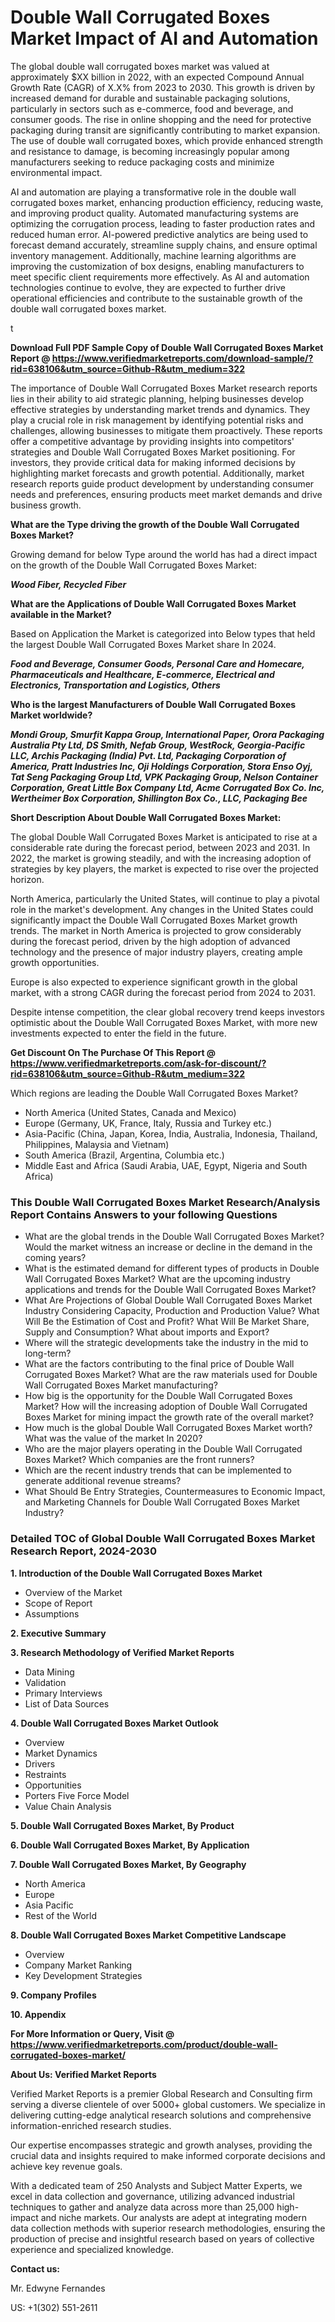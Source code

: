 <meta name="title" content="Global Double Wall Corrugated Boxes Market Impact of AI and Automation"><meta name="description" content="The global double wall corrugated boxes market was valued at approximately $XX billion in 2022, with an expected Compound Annual Growth Rate (CAGR) of X.X% from 2023 t"><meta name="title" content="Double Wall Corrugated Boxes Market Size, Share, Scope, Trends, Growth, Opportunities, Analysis, Forecast"><h1>Double Wall Corrugated Boxes Market Impact of AI and Automation</h1><p>The global double wall corrugated boxes market was valued at approximately $XX billion in 2022, with an expected Compound Annual Growth Rate (CAGR) of X.X% from 2023 to 2030. This growth is driven by increased demand for durable and sustainable packaging solutions, particularly in sectors such as e-commerce, food and beverage, and consumer goods. The rise in online shopping and the need for protective packaging during transit are significantly contributing to market expansion. The use of double wall corrugated boxes, which provide enhanced strength and resistance to damage, is becoming increasingly popular among manufacturers seeking to reduce packaging costs and minimize environmental impact.</p><p>AI and automation are playing a transformative role in the double wall corrugated boxes market, enhancing production efficiency, reducing waste, and improving product quality. Automated manufacturing systems are optimizing the corrugation process, leading to faster production rates and reduced human error. AI-powered predictive analytics are being used to forecast demand accurately, streamline supply chains, and ensure optimal inventory management. Additionally, machine learning algorithms are improving the customization of box designs, enabling manufacturers to meet specific client requirements more effectively. As AI and automation technologies continue to evolve, they are expected to further drive operational efficiencies and contribute to the sustainable growth of the double wall corrugated boxes market.</p>t</p><p id="" class=""><strong>Download Full PDF Sample Copy of Double Wall Corrugated Boxes Market Report @ <a href="https://www.verifiedmarketreports.com/download-sample/?rid=638106&utm_source=Github-R&utm_medium=322" target="_blank">https://www.verifiedmarketreports.com/download-sample/?rid=638106&utm_source=Github-R&utm_medium=322</a></strong></p><p>The importance of&nbsp;Double Wall Corrugated Boxes Market research reports lies in their ability to aid strategic planning, helping businesses develop effective strategies by understanding market trends and dynamics. They play a crucial role in risk management by identifying potential risks and challenges, allowing businesses to mitigate them proactively. These reports offer a competitive advantage by providing insights into competitors' strategies and Double Wall Corrugated Boxes Market positioning. For investors, they provide critical data for making informed decisions by highlighting market forecasts and growth potential. Additionally, market research reports guide product development by understanding consumer needs and preferences, ensuring products meet market demands and drive business growth.</p><p><strong>What are the&nbsp;Type driving the growth of the Double Wall Corrugated Boxes Market?</strong></p><p id="" class="">Growing demand for below Type around the world has had a direct impact on the growth of the Double Wall Corrugated Boxes Market:</p><em><strong>Wood Fiber, Recycled Fiber</strong></em></p><strong>What are the&nbsp;Applications&nbsp;of Double Wall Corrugated Boxes Market available in the Market?</strong></p><p id="" class="">Based on Application the Market is categorized into Below types that held the largest Double Wall Corrugated Boxes Market share In 2024.</p><em><strong>Food and Beverage, Consumer Goods, Personal Care and Homecare, Pharmaceuticals and Healthcare, E-commerce, Electrical and Electronics, Transportation and Logistics, Others</strong></em></p><strong>Who is the largest Manufacturers of Double Wall Corrugated Boxes Market worldwide?</strong></p><p><em><strong>Mondi Group, Smurfit Kappa Group, International Paper, Orora Packaging Australia Pty Ltd, DS Smith, Nefab Group, WestRock, Georgia-Pacific LLC, Archis Packaging (India) Pvt. Ltd, Packaging Corporation of America, Pratt Industries Inc, Oji Holdings Corporation, Stora Enso Oyj, Tat Seng Packaging Group Ltd, VPK Packaging Group, Nelson Container Corporation, Great Little Box Company Ltd, Acme Corrugated Box Co. Inc, Wertheimer Box Corporation, Shillington Box Co., LLC, Packaging Bee</strong></em></p><p id="" class=""><strong>Short Description About Double Wall Corrugated Boxes Market:</strong></p><p>The global Double Wall Corrugated Boxes Market is anticipated to rise at a considerable rate during the forecast period, between 2023 and 2031. In 2022, the market is growing steadily, and with the increasing adoption of strategies by key players, the market is expected to rise over the projected horizon.</p><p>North America, particularly the United States, will continue to play a pivotal role in the market's development. Any changes in the United States could significantly impact the Double Wall Corrugated Boxes Market growth trends. The market in North America is projected to grow considerably during the forecast period, driven by the high adoption of advanced technology and the presence of major industry players, creating ample growth opportunities.</p><p>Europe is also expected to experience significant growth in the global market, with a strong CAGR during the forecast period from 2024 to 2031.</p><p>Despite intense competition, the clear global recovery trend keeps investors optimistic about the Double Wall Corrugated Boxes Market, with more new investments expected to enter the field in the future.</p><p id="" class=""><strong>Get Discount On The Purchase Of This Report @ <a href="https://www.verifiedmarketreports.com/ask-for-discount/?rid=638106&utm_source=Github-R&utm_medium=322" target="_blank">https://www.verifiedmarketreports.com/ask-for-discount/?rid=638106&utm_source=Github-R&utm_medium=322</a></strong></p>Which regions are leading the Double Wall Corrugated Boxes Market?</p><ul><li>North America (United States, Canada and Mexico)</li><li>Europe (Germany, UK, France, Italy, Russia and Turkey etc.)</li><li>Asia-Pacific (China, Japan, Korea, India, Australia, Indonesia, Thailand, Philippines, Malaysia and Vietnam)</li><li>South America (Brazil, Argentina, Columbia etc.)</li><li>Middle East and Africa (Saudi Arabia, UAE, Egypt, Nigeria and South Africa)</li></ul><h3 id="" class="">This Double Wall Corrugated Boxes Market Research/Analysis Report Contains Answers to your following Questions</h3><ul><li>What are the global trends in the Double Wall Corrugated Boxes Market? Would the market witness an increase or decline in the demand in the coming years?</li><li>What is the estimated demand for different types of products in Double Wall Corrugated Boxes Market? What are the upcoming industry applications and trends for the Double Wall Corrugated Boxes Market?</li><li>What Are Projections of Global Double Wall Corrugated Boxes Market Industry Considering Capacity, Production and Production Value? What Will Be the Estimation of Cost and Profit? What Will Be Market Share, Supply and Consumption? What about imports and Export?</li><li>Where will the strategic developments take the industry in the mid to long-term?</li><li>What are the factors contributing to the final price of Double Wall Corrugated Boxes Market? What are the raw materials used for Double Wall Corrugated Boxes Market manufacturing?</li><li>How big is the opportunity for the Double Wall Corrugated Boxes Market? How will the increasing adoption of Double Wall Corrugated Boxes Market for mining impact the growth rate of the overall market?</li><li>How much is the global Double Wall Corrugated Boxes Market worth? What was the value of the market In 2020?</li><li>Who are the major players operating in the Double Wall Corrugated Boxes Market? Which companies are the front runners?</li><li>Which are the recent industry trends that can be implemented to generate additional revenue streams?</li><li>What Should Be Entry Strategies, Countermeasures to Economic Impact, and Marketing Channels for Double Wall Corrugated Boxes Market Industry?</li></ul><h3 id="" class="">Detailed TOC of Global Double Wall Corrugated Boxes Market Research Report, 2024-2030</h3><p id="" class=""><strong>1. Introduction of the Double Wall Corrugated Boxes Market</strong></p><ul><li>Overview of the Market</li><li>Scope of Report</li><li>Assumptions</li></ul><p id="" class=""><strong>2. Executive Summary</strong></p><p id="" class=""><strong>3. Research Methodology of Verified Market Reports</strong></p><ul><li>Data Mining</li><li>Validation</li><li>Primary Interviews</li><li>List of Data Sources</li></ul><p id="" class=""><strong>4. Double Wall Corrugated Boxes Market Outlook</strong></p><ul><li>Overview</li><li>Market Dynamics</li><li>Drivers</li><li>Restraints</li><li>Opportunities</li><li>Porters Five Force Model</li><li>Value Chain Analysis</li></ul><p id="" class=""><strong>5. Double Wall Corrugated Boxes Market, By Product</strong></p><p id="" class=""><strong>6. Double Wall Corrugated Boxes Market, By Application</strong></p><p id="" class=""><strong>7. Double Wall Corrugated Boxes Market, By Geography</strong></p><ul><li>North America</li><li>Europe</li><li>Asia Pacific</li><li>Rest of the World</li></ul><p id="" class=""><strong>8. Double Wall Corrugated Boxes Market Competitive Landscape</strong></p><ul><li>Overview</li><li>Company Market Ranking</li><li>Key Development Strategies</li></ul><p id="" class=""><strong>9. Company Profiles</strong></p><p id="" class=""><strong>10. Appendix</strong></p><p id="" class=""><strong>For More Information or Query, Visit @ <a href="https://www.verifiedmarketreports.com/product/double-wall-corrugated-boxes-market/" target="_blank">https://www.verifiedmarketreports.com/product/double-wall-corrugated-boxes-market/</a></strong></p><p id="" class=""><strong>About Us: Verified Market Reports</strong></p><p id="" class="">Verified Market Reports is a premier Global Research and Consulting firm serving a diverse clientele of over 5000+ global customers. We specialize in delivering cutting-edge analytical research solutions and comprehensive information-enriched research studies.</p><p id="" class="">Our expertise encompasses strategic and growth analyses, providing the crucial data and insights required to make informed corporate decisions and achieve key revenue goals.</p><p id="" class="">With a dedicated team of 250 Analysts and Subject Matter Experts, we excel in data collection and governance, utilizing advanced industrial techniques to gather and analyze data across more than 25,000 high-impact and niche markets. Our analysts are adept at integrating modern data collection methods with superior research methodologies, ensuring the production of precise and insightful research based on years of collective experience and specialized knowledge.</p><p id="" class=""><strong>Contact us:</strong></p><p id="" class="">Mr. Edwyne Fernandes</p><p id="" class="">US: +1(302) 551-2611</p>